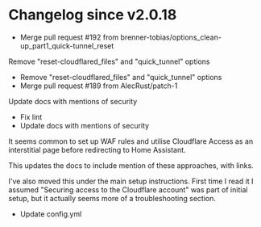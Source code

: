 # Changelog since v2.0.18
- Merge pull request #192 from brenner-tobias/options_clean-up_part1_quick-tunnel_reset

Remove "reset-cloudflared_files" and "quick_tunnel" options 
- Remove "reset-cloudflared_files" and "quick_tunnel" options 
- Merge pull request #189 from AlecRust/patch-1

Update docs with mentions of security 
- Fix lint 
- Update docs with mentions of security

It seems common to set up WAF rules and utilise Cloudflare Access as an interstitial page before redirecting to Home Assistant.

This updates the docs to include mention of these approaches, with links.

I've also moved this under the main setup instructions. First time I read it I assumed "Securing access to the Cloudflare account" was part of initial setup, but it actually seems more of a troubleshooting section. 
- Update config.yml 
